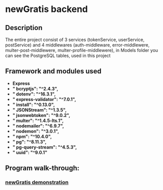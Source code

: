 <h1>newGratis backend</h1>

 

<h2>Description</h2>
The entire project consist of 3 services (tokenService, userService, postService) and 4 middlewares (auth-middleware, error-middlewere, multer-post-middlewere, multer-profile-middlewere), in Models folder you can see the PostgreSQL tables, used in this project
<br />


<h2>Framework and modules used</h2>

- <b>Express</b> 
- <b>" bcryptjs": "^2.4.3",</b>
- <b>" dotenv": "^16.3.1",</b>
- <b>" express-validator": "^7.0.1",</b>
- <b>" install": "^0.13.0",</b>
- <b>" JSONStream": "^1.3.5",</b>
- <b>" jsonwebtoken": "^9.0.2",</b>
- <b>" multer": "^1.4.5-lts.1",</b>
- <b>" nodemailer": "^6.9.7",</b>
- <b>" nodemon": "^3.0.1",</b>
- <b>" npm": "^10.4.0",</b>
- <b>" pg": "^8.11.3",</b>
- <b>" pg-query-stream": "^4.5.3",</b>
- <b>" uuid": "^9.0.1"</b>


<h2>Program walk-through:</h2>

### [newGratis demonstration](https://github.com/FarrukhAkhmedov/newGratis)
